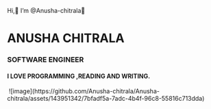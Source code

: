  Hi,👋 I’m @Anusha-chitrala👧
 <H1>ANUSHA CHITRALA</H1>
 <H3>SOFTWARE ENGINEER</H3>
 <H4>I LOVE PROGRAMMING ,READING AND WRITING.</H4>
<IMAGE> ![image](https://github.com/Anusha-chitrala/Anusha-chitrala/assets/143951342/7bfadf5a-7adc-4b4f-96c8-55816c713dda)

</IMAGE>
